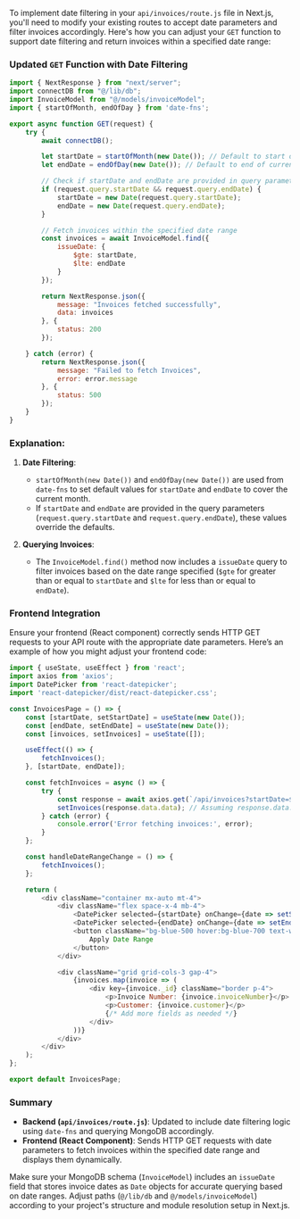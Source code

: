 To implement date filtering in your `api/invoices/route.js` file in Next.js, you'll need to modify your existing routes to accept date parameters and filter invoices accordingly. Here's how you can adjust your `GET` function to support date filtering and return invoices within a specified date range:

### Updated `GET` Function with Date Filtering

```javascript
import { NextResponse } from "next/server";
import connectDB from "@/lib/db";
import InvoiceModel from "@/models/invoiceModel";
import { startOfMonth, endOfDay } from 'date-fns';

export async function GET(request) {
    try {
        await connectDB();

        let startDate = startOfMonth(new Date()); // Default to start of current month
        let endDate = endOfDay(new Date()); // Default to end of current day

        // Check if startDate and endDate are provided in query parameters
        if (request.query.startDate && request.query.endDate) {
            startDate = new Date(request.query.startDate);
            endDate = new Date(request.query.endDate);
        }

        // Fetch invoices within the specified date range
        const invoices = await InvoiceModel.find({
            issueDate: {
                $gte: startDate,
                $lte: endDate
            }
        });

        return NextResponse.json({
            message: "Invoices fetched successfully",
            data: invoices
        }, {
            status: 200
        });

    } catch (error) {
        return NextResponse.json({
            message: "Failed to fetch Invoices",
            error: error.message
        }, {
            status: 500
        });
    }
}
```

### Explanation:

1. **Date Filtering**: 
   - `startOfMonth(new Date())` and `endOfDay(new Date())` are used from `date-fns` to set default values for `startDate` and `endDate` to cover the current month.
   - If `startDate` and `endDate` are provided in the query parameters (`request.query.startDate` and `request.query.endDate`), these values override the defaults.

2. **Querying Invoices**: 
   - The `InvoiceModel.find()` method now includes a `issueDate` query to filter invoices based on the date range specified (`$gte` for greater than or equal to `startDate` and `$lte` for less than or equal to `endDate`).

### Frontend Integration

Ensure your frontend (React component) correctly sends HTTP GET requests to your API route with the appropriate date parameters. Here’s an example of how you might adjust your frontend code:

```javascript
import { useState, useEffect } from 'react';
import axios from 'axios';
import DatePicker from 'react-datepicker';
import 'react-datepicker/dist/react-datepicker.css';

const InvoicesPage = () => {
    const [startDate, setStartDate] = useState(new Date());
    const [endDate, setEndDate] = useState(new Date());
    const [invoices, setInvoices] = useState([]);

    useEffect(() => {
        fetchInvoices();
    }, [startDate, endDate]);

    const fetchInvoices = async () => {
        try {
            const response = await axios.get(`/api/invoices?startDate=${startDate.toISOString()}&endDate=${endDate.toISOString()}`);
            setInvoices(response.data.data); // Assuming response.data.data is where invoices are located
        } catch (error) {
            console.error('Error fetching invoices:', error);
        }
    };

    const handleDateRangeChange = () => {
        fetchInvoices();
    };

    return (
        <div className="container mx-auto mt-4">
            <div className="flex space-x-4 mb-4">
                <DatePicker selected={startDate} onChange={date => setStartDate(date)} />
                <DatePicker selected={endDate} onChange={date => setEndDate(date)} />
                <button className="bg-blue-500 hover:bg-blue-700 text-white font-bold py-2 px-4 rounded" onClick={handleDateRangeChange}>
                    Apply Date Range
                </button>
            </div>

            <div className="grid grid-cols-3 gap-4">
                {invoices.map(invoice => (
                    <div key={invoice._id} className="border p-4">
                        <p>Invoice Number: {invoice.invoiceNumber}</p>
                        <p>Customer: {invoice.customer}</p>
                        {/* Add more fields as needed */}
                    </div>
                ))}
            </div>
        </div>
    );
};

export default InvoicesPage;
```

### Summary

- **Backend (`api/invoices/route.js`)**: Updated to include date filtering logic using `date-fns` and querying MongoDB accordingly.
- **Frontend (React Component)**: Sends HTTP GET requests with date parameters to fetch invoices within the specified date range and displays them dynamically.

Make sure your MongoDB schema (`InvoiceModel`) includes an `issueDate` field that stores invoice dates as `Date` objects for accurate querying based on date ranges. Adjust paths (`@/lib/db` and `@/models/invoiceModel`) according to your project's structure and module resolution setup in Next.js.
